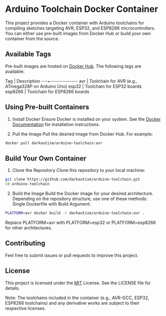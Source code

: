 # Arduino Toolchain Docker Container
This project provides a Docker container with Arduino toolchains for compiling sketches targeting AVR, ESP32, and ESP8266 microcontrollers. You can either use pre-built images from Docker Hub or build your own container from the source.

## Available Tags
Pre-built images are hosted on [Docker Hub](https://hub.docker.com/r/darkautism/arduino-toolchain). The following tags are available:

Tag | Description
---+--------------
avr | Toolchain for AVR (e.g., ATmega328P on Arduino Uno)
esp32 | Toolchain for ESP32 boards
esp8266 | Toolchain for ESP8266 boards

## Using Pre-built Containers
1. Install Docker
Ensure Docker is installed on your system. See the [Docker Documentation](https://docs.docker.com/get-started/get-docker/) for installation instructions.

2. Pull the Image
Pull the desired image from Docker Hub. For example:  
```bash
docker pull darkautism/arduino-toolchain:avr
```
## Build Your Own Container
1. Clone the Repository
Clone this repository to your local machine:  
```bash
git clone https://github.com/darkautism/arduino-toolchain.git
cd arduino-toolchain
```
2. Build the Image
Build the Docker image for your desired architecture. Depending on the repository structure, use one of these methods:  
Single Dockerfile with Build Argument: 
```bash
PLATFORM=avr docker build -t darkautism/arduino-toolchain:avr .
```

Replace PLATFORM=avr with PLATFORM=esp32 or PLATFORM=esp8266 for other architectures.  

## Contributing
Feel free to submit issues or pull requests to improve this project.
## License
This project is licensed under the [MIT](LICENSE) License. See the LICENSE file for details.

Note: The toolchains included in the container (e.g., AVR-GCC, ESP32, ESP8266 toolchains) and any derivative works are subject to their respective licenses. 


